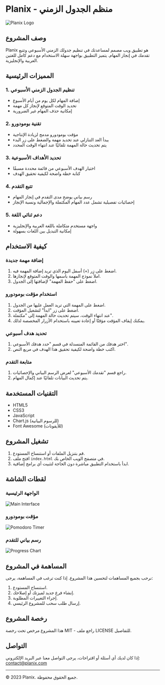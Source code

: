 # Planix - منظم الجدول الزمني

![Planix Logo](https://via.placeholder.com/150?text=Planix)

## وصف المشروع

Planix هو تطبيق ويب مصمم لمساعدتك في تنظيم جدولك الزمني الأسبوعي وتتبع تقدمك في إنجاز المهام. يتميز التطبيق بواجهة سهلة الاستخدام مع دعم كامل للغتين العربية والإنجليزية.

## المميزات الرئيسية

### 1. تنظيم الجدول الزمني الأسبوعي
- إضافة المهام لكل يوم من أيام الأسبوع
- تحديد الوقت المتوقع لإنجاز كل مهمة
- إمكانية حذف المهام غير الضرورية

### 2. تقنية بومودورو
- مؤقت بومودورو مدمج لزيادة الإنتاجية
- يبدأ العد التنازلي عند تحديد مهمة والضغط على زر البدء
- يتم تحديث حالة المهمة تلقائيًا عند انتهاء الوقت المحدد

### 3. تحديد الأهداف الأسبوعية
- اختيار الهدف الأسبوعي من قائمة محددة مسبقًا
- كتابة خطة واضحة لكيفية تحقيق الهدف

### 4. تتبع التقدم
- رسم بياني يوضح مدى التقدم في إنجاز المهام
- إحصائيات تفصيلية تشمل عدد المهام المكتملة والإجمالية ونسبة الإنجاز

### 5. دعم ثنائي اللغة
- واجهة مستخدم متكاملة باللغة العربية والإنجليزية
- إمكانية التبديل بين اللغات بسهولة

## كيفية الاستخدام

### إضافة مهمة جديدة
1. اضغط على زر (+) أسفل اليوم الذي تريد إضافة المهمة فيه.
2. املأ نموذج المهمة باسمها والوقت المتوقع لإنجازها.
3. اضغط على "حفظ المهمة" لإضافتها إلى الجدول.

### استخدام مؤقت بومودورو
1. اضغط على المهمة التي تريد العمل عليها من الجدول.
2. اضغط على زر "ابدأ" لتشغيل المؤقت.
3. عند انتهاء الوقت، سيتم تحديث حالة المهمة إلى "مكتملة".
4. يمكنك إيقاف المؤقت مؤقتًا أو إعادة تعيينه باستخدام الأزرار المخصصة لذلك.

### تحديد هدف أسبوعي
1. اختر هدفك من القائمة المنسدلة في قسم "حدد هدفك الأسبوعي".
2. اكتب خطة واضحة لكيفية تحقيق هذا الهدف في مربع النص.

### متابعة التقدم
1. راجع قسم "تقدمك الأسبوعي" لعرض الرسم البياني والإحصائيات.
2. يتم تحديث البيانات تلقائيًا عند إكمال المهام.

## التقنيات المستخدمة

- HTML5
- CSS3
- JavaScript
- Chart.js (للرسوم البيانية)
- Font Awesome (للأيقونات)

## تشغيل المشروع

1. قم بتنزيل الملفات أو استنساخ المستودع.
2. افتح ملف `index.html` في متصفح الويب الخاص بك.
3. ابدأ باستخدام التطبيق مباشرة دون الحاجة لتثبيت أي برامج إضافية.

## لقطات الشاشة

### الواجهة الرئيسية
![Main Interface](https://via.placeholder.com/800x450?text=Main+Interface)

### مؤقت بومودورو
![Pomodoro Timer](https://via.placeholder.com/800x450?text=Pomodoro+Timer)

### رسم بياني للتقدم
![Progress Chart](https://via.placeholder.com/800x450?text=Progress+Chart)

## المساهمة في المشروع

نرحب بجميع المساهمات لتحسين هذا المشروع. إذا كنت ترغب في المساهمة، يرجى:
1. استنساخ المستودع.
2. إنشاء فرع جديد لميزتك أو إصلاحك.
3. إجراء التغييرات المطلوبة.
4. إرسال طلب سحب للمشروع الرئيسي.

## رخصة المشروع

هذا المشروع مرخص تحت رخصة MIT - راجع ملف LICENSE للتفاصيل.

## التواصل

إذا كان لديك أي أسئلة أو اقتراحات، يرجى التواصل معنا عبر البريد الإلكتروني: contact@planix.com

---

© 2023 Planix. جميع الحقوق محفوظة.
